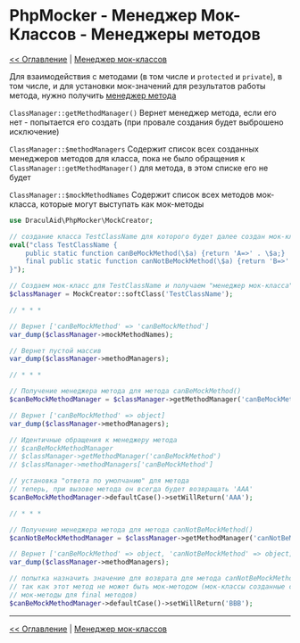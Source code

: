# PhpMocker - Менеджер Мок-Классов - Менеджеры методов
[<< Оглавление](../../README.md) | [Менеджер мок-классов](README.md)

Для взаимодействия с методами (в том числе и `protected` и `private`), в том числе, и для установки мок-значений
для результатов работы метода, нужно получить [менеджер метода](../manager-method/README.md)

`ClassManager::getMethodManager()` Вернет менеджер метода, если его нет - попытается его создать (при провале создания
будет выброшено исключение)

`ClassManager::$methodManagers` Содержит список всех созданных менеджеров методов для класса, пока не было обращения к
`ClassManager::getMethodManager()` для метода, в этом списке его не будет

`ClassManager::$mockMethodNames` Содержит список всех методов мок-класса, которые могут выступать как мок-методы

```php
use DraculAid\PhpMocker\MockCreator;

// создание класса TestClassName для которого будет далее создан мок-класс
eval("class TestClassName {
    public static function canBeMockMethod(\$a) {return 'A=>' . \$a;}
    final public static function canNotBeMockMethod(\$a) {return 'B=>' . \$a;}
}");

// Создаем мок-класс для TestClassName и получаем "менеджер мок-класса"
$classManager = MockCreator::softClass('TestClassName');

// * * *

// Вернет ['canBeMockMethod' => 'canBeMockMethod']
var_dump($classManager->mockMethodNames);

// Вернет пустой массив
var_dump($classManager->methodManagers);

// * * *

// Получение менеджера метода для метода canBeMockMethod()
$canBeMockMethodManager = $classManager->getMethodManager('canBeMockMethod');

// Вернет ['canBeMockMethod' => object]
var_dump($classManager->methodManagers);

// Идентичные обращения к менеджеру метода
// $canBeMockMethodManager
// $classManager->getMethodManager('canBeMockMethod')
// $classManager->methodManagers['canBeMockMethod']

// установка "ответа по умолчанию" для метода
// теперь, при вызове метода он всегда будет возвращать 'AAA'
$canBeMockMethodManager->defaultCase()->setWillReturn('AAA');

// * * *

// Получение менеджера метода для метода canNotBeMockMethod()
$canNotBeMockMethodManager = $classManager->getMethodManager('canNotBeMockMethod');

// Вернет ['canBeMockMethod' => object, 'canNotBeMockMethod' => object]
var_dump($classManager->methodManagers);

// попытка назначить значение для возврата для метода canNotBeMockMethod закончится провалом,
// так как этот метод не может быть мок-методом (мок-классы созданные с помощью наследования не могут создавать
// мок-методы для final методов)
$canBeMockMethodManager->defaultCase()->setWillReturn('BBB');
```

--- 

[<< Оглавление](../../README.md) | [Менеджер мок-классов](README.md)
